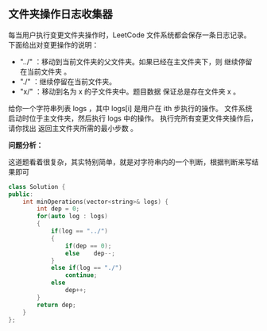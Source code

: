 ## 文件夹操作日志收集器

每当用户执行变更文件夹操作时，LeetCode 文件系统都会保存一条日志记录。
下面给出对变更操作的说明：

* "../" ：移动到当前文件夹的父文件夹。如果已经在主文件夹下，则 继续停留在当前文件夹 。
* "./" ：继续停留在当前文件夹。
* "x/" ：移动到名为 x 的子文件夹中。题目数据 保证总是存在文件夹 x 。

给你一个字符串列表 logs ，其中 logs[i] 是用户在 ith 步执行的操作。
文件系统启动时位于主文件夹，然后执行 logs 中的操作。
执行完所有变更文件夹操作后，请你找出 返回主文件夹所需的最小步数 。

**问题分析：**

这道题看着很复杂，其实特别简单，就是对字符串内的一个判断，根据判断来写结果即可

```c++
class Solution {
public:
    int minOperations(vector<string>& logs) {
        int dep = 0;
        for(auto log : logs)
        {
            if(log == "../")
            {
                if(dep == 0);
                else    dep--;
            }
            else if(log == "./")
                continue;
            else
                dep++;
        }
        return dep;
    }
};
```

